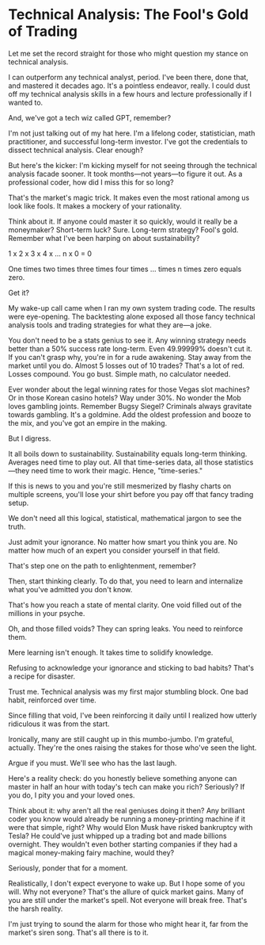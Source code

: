 # Technical Analysis: The Fool's Gold of Trading

Let me set the record straight for those who might question my stance on technical analysis.

I can outperform any technical analyst, period. I've been there, done that, and mastered it decades ago. It's a pointless endeavor, really. I could dust off my technical analysis skills in a few hours and lecture professionally if I wanted to.

And, we've got a tech wiz called GPT, remember?

I'm not just talking out of my hat here. I'm a lifelong coder, statistician, math practitioner, and successful long-term investor. I've got the credentials to dissect technical analysis. Clear enough?

But here's the kicker: I'm kicking myself for not seeing through the technical analysis facade sooner. It took months—not years—to figure it out. As a professional coder, how did I miss this for so long?

That's the market's magic trick. It makes even the most rational among us look like fools. It makes a mockery of your rationality.

Think about it. If anyone could master it so quickly, would it really be a moneymaker? Short-term luck? Sure. Long-term strategy? Fool's gold. Remember what I've been harping on about sustainability?

1 x 2 x 3 x 4 x ... n x 0 = 0

One times two times three times four times ... times n times zero equals zero.

Get it?

My wake-up call came when I ran my own system trading code. The results were eye-opening. The backtesting alone exposed all those fancy technical analysis tools and trading strategies for what they are—a joke.

You don't need to be a stats genius to see it. Any winning strategy needs better than a 50% success rate long-term. Even 49.99999% doesn't cut it. If you can't grasp why, you're in for a rude awakening. Stay away from the market until you do. Almost 5 losses out of 10 trades? That's a lot of red. Losses compound. You go bust. Simple math, no calculator needed.

Ever wonder about the legal winning rates for those Vegas slot machines? Or in those Korean casino hotels? Way under 30%. No wonder the Mob loves gambling joints. Remember Bugsy Siegel? Criminals always gravitate towards gambling. It's a goldmine. Add the oldest profession and booze to the mix, and you've got an empire in the making.

But I digress.

It all boils down to sustainability. Sustainability equals long-term thinking. Averages need time to play out. All that time-series data, all those statistics—they need time to work their magic. Hence, "time-series."

If this is news to you and you're still mesmerized by flashy charts on multiple screens, you'll lose your shirt before you pay off that fancy trading setup.

We don't need all this logical, statistical, mathematical jargon to see the truth.

Just admit your ignorance. No matter how smart you think you are. No matter how much of an expert you consider yourself in that field.

That's step one on the path to enlightenment, remember?

Then, start thinking clearly. To do that, you need to learn and internalize what you've admitted you don't know.

That's how you reach a state of mental clarity. One void filled out of the millions in your psyche.

Oh, and those filled voids? They can spring leaks. You need to reinforce them.

Mere learning isn't enough. It takes time to solidify knowledge.

Refusing to acknowledge your ignorance and sticking to bad habits? That's a recipe for disaster.

Trust me. Technical analysis was my first major stumbling block. One bad habit, reinforced over time.

Since filling that void, I've been reinforcing it daily until I realized how utterly ridiculous it was from the start.

Ironically, many are still caught up in this mumbo-jumbo. I'm grateful, actually. They're the ones raising the stakes for those who've seen the light.

Argue if you must. We'll see who has the last laugh.

Here's a reality check: do you honestly believe something anyone can master in half an hour with today's tech can make you rich? Seriously? If you do, I pity you and your loved ones.

Think about it: why aren't all the real geniuses doing it then? Any brilliant coder you know would already be running a money-printing machine if it were that simple, right? Why would Elon Musk have risked bankruptcy with Tesla? He could've just whipped up a trading bot and made billions overnight. They wouldn't even bother starting companies if they had a magical money-making fairy machine, would they?

Seriously, ponder that for a moment.

Realistically, I don't expect everyone to wake up. But I hope some of you will. Why not everyone? That's the allure of quick market gains. Many of you are still under the market's spell. Not everyone will break free. That's the harsh reality.

I'm just trying to sound the alarm for those who might hear it, far from the market's siren song. That's all there is to it.
